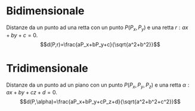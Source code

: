 # Bidimensionale
Distanze da un punto ad una retta
con un punto $P(P_x,P_y)$ e una retta $r: ax+by+c=0$.
$$d(P,r)=\frac{aP_x+bP_y+c}{\sqrt{a^2+b^2}}$$
# Tridimensionale
Distanze da un punto ad un piano
con un punto $P(P_x,P_y,P_z)$ e una retta $\alpha: ax+by+cz+d=0$.
$$d(P,\alpha)=\frac{aP_x+bP_y+cP_z+d}{\sqrt{a^2+b^2+c^2}}$$